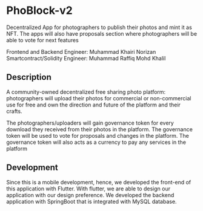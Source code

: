 # PhoBlock-v2
Decentralized App for photographers to publish their photos and mint it as NFT. The apps will also have proposals section where photographers will be able to vote for next features

Frontend and Backend Engineer: Muhammad Khairi Norizan
Smartcontract/Solidity Engineer: Muhammad Raffiq Mohd Khalil

## Description

A community-owned decentralized free sharing photo platform: photographers will upload their photos for commercial or non-commercial use for free and own the direction and future of the platform and their crafts.

The photographers/uploaders will gain governance token for every download they received from their photos in the platform. The governance token will be used to vote for proposals and changes in the platform. The governance token will also acts as a currency to pay any services in the platform

## Development

Since this is a mobile development, hence, we developed the front-end of this application with Flutter. With flutter, we are able to design our application with our design preference. We developed the backend application with SpringBoot that is integrated with MySQL database. 

